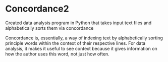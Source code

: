 # Concordance2

Created data analysis program in Python that takes input text files and alphabetically sorts them via concordance  

Concordance is, essentially, a way of indexing text by alphabetically sorting principle words within the context of their respective lines. For data analysis, it makes it useful to see context because it gives information on how the author uses this word, not just how often.
